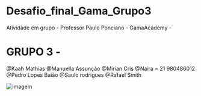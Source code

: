 # Desafio_final_Gama_Grupo3
 Atividade em grupo -  Professor Paulo Ponciano - GamaAcademy -
# GRUPO 3 -
@Kaah Mathias
@Manuella Assunção
@Mirian Cris
@Naira = 21 980486012
@Pedro Lopes Baião
@Saulo rodrigues
@Rafael Smith

![imagem](https://user-images.githubusercontent.com/92062517/138010765-8702cf91-e318-4a32-b641-586eed2276b1.jpg)
